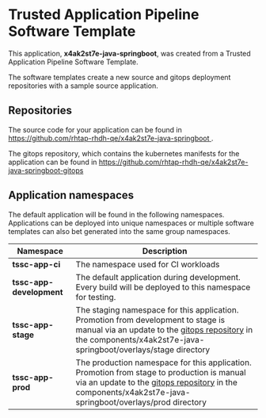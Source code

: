 # Trusted Application Pipeline Software Template

This application, **x4ak2st7e-java-springboot**, was created from a Trusted Application Pipeline Software Template.

The software templates create a new source and gitops deployment repositories with a sample source application. 

## Repositories

The source code for your application can be found in [https://github.com/rhtap-rhdh-qe/x4ak2st7e-java-springboot ](https://github.com/rhtap-rhdh-qe/x4ak2st7e-java-springboot ).
 
The gitops repository, which contains the kubernetes manifests for the application can be found in 
[https://github.com/rhtap-rhdh-qe/x4ak2st7e-java-springboot-gitops ](https://github.com/rhtap-rhdh-qe/x4ak2st7e-java-springboot-gitops ) 

## Application namespaces 

The default application will be found in the following namespaces. Applications can be deployed into unique namespaces or multiple software templates can also bet generated into the same group namespaces.  

|  Namespace   |  Description   |  
| -------- | -------- |
| **tssc-app-ci** | The namespace used for CI workloads |
| **tssc-app-development** | The default application during development. Every build will be deployed to this namespace for testing. |
| **tssc-app-stage** | The staging namespace for this application. Promotion from development to stage is manual via an update to the [gitops repository](https://github.com/rhtap-rhdh-qe/x4ak2st7e-java-springboot-gitops ) in the components/x4ak2st7e-java-springboot/overlays/stage directory |
| **tssc-app-prod** | The production namespace for this application. Promotion from stage to production is manual via an update to the [gitops repository](https://github.com/rhtap-rhdh-qe/x4ak2st7e-java-springboot-gitops ) in the components/x4ak2st7e-java-springboot/overlays/prod directory |